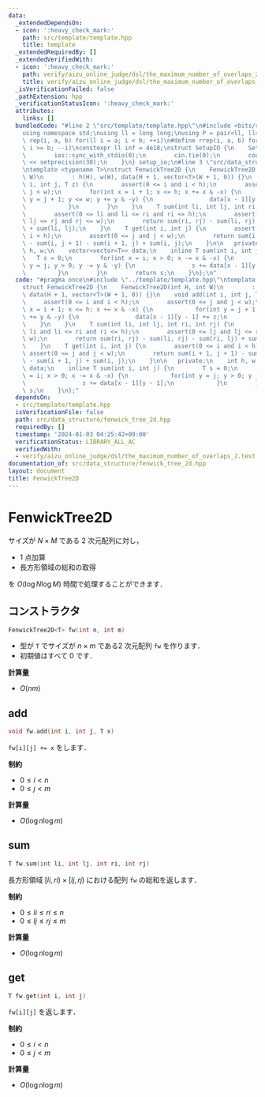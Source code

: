 ```yaml
---
data:
  _extendedDependsOn:
  - icon: ':heavy_check_mark:'
    path: src/template/template.hpp
    title: template
  _extendedRequiredBy: []
  _extendedVerifiedWith:
  - icon: ':heavy_check_mark:'
    path: verify/aizu_online_judge/dsl/the_maximum_number_of_overlaps_2.test.cpp
    title: verify/aizu_online_judge/dsl/the_maximum_number_of_overlaps_2.test.cpp
  _isVerificationFailed: false
  _pathExtension: hpp
  _verificationStatusIcon: ':heavy_check_mark:'
  attributes:
    links: []
  bundledCode: "#line 2 \"src/template/template.hpp\"\n#include <bits/stdc++.h>\n\
    using namespace std;\nusing ll = long long;\nusing P = pair<ll, ll>;\n#define\
    \ rep(i, a, b) for(ll i = a; i < b; ++i)\n#define rrep(i, a, b) for(ll i = a;\
    \ i >= b; --i)\nconstexpr ll inf = 4e18;\nstruct SetupIO {\n    SetupIO() {\n\
    \        ios::sync_with_stdio(0);\n        cin.tie(0);\n        cout << fixed\
    \ << setprecision(30);\n    }\n} setup_io;\n#line 3 \"src/data_structure/fenwick_tree_2d.hpp\"\
    \ntemplate <typename T>\nstruct FenwickTree2D {\n    FenwickTree2D(int H, int\
    \ W)\n        : h(H), w(W), data(H + 1, vector<T>(W + 1, 0)) {}\n    void add(int\
    \ i, int j, T z) {\n        assert(0 <= i and i < h);\n        assert(0 <= j and\
    \ j < w);\n        for(int x = i + 1; x <= h; x += x & -x) {\n            for(int\
    \ y = j + 1; y <= w; y += y & -y) {\n                data[x - 1][y - 1] += z;\n\
    \            }\n        }\n    }\n    T sum(int li, int lj, int ri, int rj) {\n\
    \        assert(0 <= li and li <= ri and ri <= h);\n        assert(0 <= lj and\
    \ lj <= rj and rj <= w);\n        return sum(ri, rj) - sum(li, rj) - sum(ri, lj)\
    \ + sum(li, lj);\n    }\n    T get(int i, int j) {\n        assert(0 <= i and\
    \ i < h);\n        assert(0 <= j and j < w);\n        return sum(i + 1, j + 1)\
    \ - sum(i, j + 1) - sum(i + 1, j) + sum(i, j);\n    }\n\n   private:\n    int\
    \ h, w;\n    vector<vector<T>> data;\n    inline T sum(int i, int j) {\n     \
    \   T s = 0;\n        for(int x = i; x > 0; x -= x & -x) {\n            for(int\
    \ y = j; y > 0; y -= y & -y) {\n                s += data[x - 1][y - 1];\n   \
    \         }\n        }\n        return s;\n    }\n};\n"
  code: "#pragma once\n#include \"../template/template.hpp\"\ntemplate <typename T>\n\
    struct FenwickTree2D {\n    FenwickTree2D(int H, int W)\n        : h(H), w(W),\
    \ data(H + 1, vector<T>(W + 1, 0)) {}\n    void add(int i, int j, T z) {\n   \
    \     assert(0 <= i and i < h);\n        assert(0 <= j and j < w);\n        for(int\
    \ x = i + 1; x <= h; x += x & -x) {\n            for(int y = j + 1; y <= w; y\
    \ += y & -y) {\n                data[x - 1][y - 1] += z;\n            }\n    \
    \    }\n    }\n    T sum(int li, int lj, int ri, int rj) {\n        assert(0 <=\
    \ li and li <= ri and ri <= h);\n        assert(0 <= lj and lj <= rj and rj <=\
    \ w);\n        return sum(ri, rj) - sum(li, rj) - sum(ri, lj) + sum(li, lj);\n\
    \    }\n    T get(int i, int j) {\n        assert(0 <= i and i < h);\n       \
    \ assert(0 <= j and j < w);\n        return sum(i + 1, j + 1) - sum(i, j + 1)\
    \ - sum(i + 1, j) + sum(i, j);\n    }\n\n   private:\n    int h, w;\n    vector<vector<T>>\
    \ data;\n    inline T sum(int i, int j) {\n        T s = 0;\n        for(int x\
    \ = i; x > 0; x -= x & -x) {\n            for(int y = j; y > 0; y -= y & -y) {\n\
    \                s += data[x - 1][y - 1];\n            }\n        }\n        return\
    \ s;\n    }\n};"
  dependsOn:
  - src/template/template.hpp
  isVerificationFile: false
  path: src/data_structure/fenwick_tree_2d.hpp
  requiredBy: []
  timestamp: '2024-01-03 04:25:42+09:00'
  verificationStatus: LIBRARY_ALL_AC
  verifiedWith:
  - verify/aizu_online_judge/dsl/the_maximum_number_of_overlaps_2.test.cpp
documentation_of: src/data_structure/fenwick_tree_2d.hpp
layout: document
title: FenwickTree2D
---
```


# FenwickTree2D

サイズが $N \times M$ である $2$ 次元配列に対し，

- $1$ 点加算
- 長方形領域の総和の取得

を $O(\log N \log M)$ 時間で処理することができます．

## コンストラクタ

```cpp
FenwickTree2D<T> fw(int n, int m)
```

- 型が `T` でサイズが $n \times m$ である$2$ 次元配列 `fw` を作ります．<br>
- 初期値はすべて $0$ です．

**計算量**

- $O(nm)$

## add

```cpp
void fw.add(int i, int j, T x)
```

`fw[i][j] += x` をします．

**制約**

- $0 \leq i < n$
- $0 \leq j < m$

**計算量**

- $O(\log n \log m)$

## sum

```cpp
T fw.sum(int li, int lj, int ri, int rj)
```

長方形領域 $[li, ri) \times [lj, rj)$ における配列 `fw` の総和を返します．

**制約**

- $0 \leq li \leq ri \leq n$
- $0 \leq lj \leq rj \leq m$

**計算量**

- $O(\log n \log m)$

## get

```cpp
T fw.get(int i, int j)
```

`fw[i][j]` を返します．

**制約**

- $0 \leq i < n$
- $0 \leq j < m$

**計算量**

- $O(\log n \log m)$